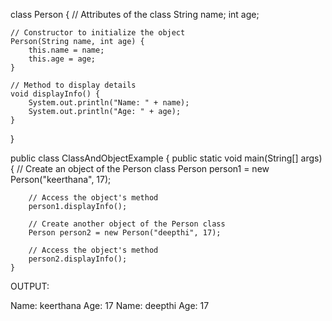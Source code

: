 class Person {
    // Attributes of the class
    String name;
    int age;

    // Constructor to initialize the object
    Person(String name, int age) {
        this.name = name;
        this.age = age;
    }

    // Method to display details
    void displayInfo() {
        System.out.println("Name: " + name);
        System.out.println("Age: " + age);
    }
}

public class ClassAndObjectExample {
    public static void main(String[] args) {
        // Create an object of the Person class
        Person person1 = new Person("keerthana", 17);

        // Access the object's method
        person1.displayInfo();

        // Create another object of the Person class
        Person person2 = new Person("deepthi", 17);

        // Access the object's method
        person2.displayInfo();
    }


OUTPUT:

Name: keerthana
Age: 17
Name: deepthi
Age: 17
